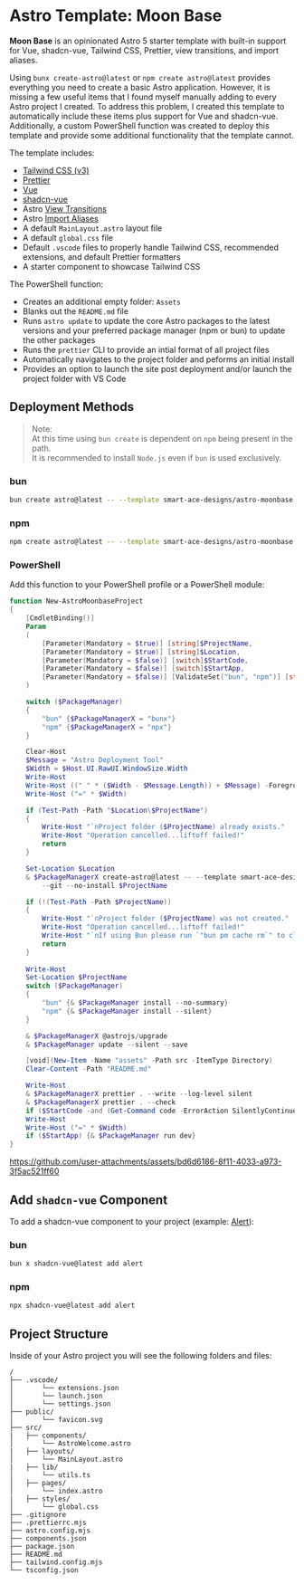 # Astro Template: Moon Base

**Moon Base** is an opinionated Astro 5 starter template with built-in support for Vue, shadcn-vue, Tailwind CSS, Prettier, view transitions, and import aliases.

Using `bunx create-astro@latest` or `npm create astro@latest` provides everything you need to create a basic Astro application. However, it is missing a few useful items that I found myself manually adding to every Astro project I created.  To address this problem, I created this template to automatically include these items plus support for Vue and shadcn-vue. Additionally, a custom PowerShell function was created to deploy this template and provide some additional functionality that the template cannot.

The template includes:
- [Tailwind CSS (v3)](https://tailwindcss.com/)
- [Prettier](https://prettier.io/)
- [Vue](https://vuejs.org/)
- [shadcn-vue](https://www.shadcn-vue.com/)
- Astro [View Transitions](https://docs.astro.build/en/guides/view-transitions/)
- Astro [Import Aliases](https://docs.astro.build/en/guides/typescript/#import-aliases)
- A default `MainLayout.astro` layout file
- A default `global.css` file
- Default `.vscode` files to properly handle Tailwind CSS, recommended extensions, and default Prettier formatters
- A starter component to showcase Tailwind CSS

The PowerShell function:
- Creates an additional empty folder: `Assets`
- Blanks out the `README.md` file
- Runs `astro update` to update the core Astro packages to the latest versions and your preferred package manager (npm or bun) to update the other packages
- Runs the `prettier` CLI to provide an intial format of all project files
- Automatically navigates to the project folder and peforms an initial install
- Provides an option to launch the site post deployment and/or launch the project folder with VS Code

## Deployment Methods
> Note:  
> At this time using `bun create` is dependent on `npm` being present in the path.  
> It is recommended to install `Node.js` even if `bun` is used exclusively.
### bun
```sh
bun create astro@latest -- --template smart-ace-designs/astro-moonbase project-name
```
### npm
```sh
npm create astro@latest -- --template smart-ace-designs/astro-moonbase project-name
```
### PowerShell
Add this function to your PowerShell profile or a PowerShell module:
```powershell
function New-AstroMoonbaseProject
{
    [CmdletBinding()]
    Param
    (
        [Parameter(Mandatory = $true)] [string]$ProjectName,
        [Parameter(Mandatory = $true)] [string]$Location,
        [Parameter(Mandatory = $false)] [switch]$StartCode,
        [Parameter(Mandatory = $false)] [switch]$StartApp,
        [Parameter(Mandatory = $false)] [ValidateSet("bun", "npm")] [string]$PackageManager = "bun"
    )

    switch ($PackageManager)
    {
        "bun" {$PackageManagerX = "bunx"}
        "npm" {$PackageManagerX = "npx"}
    }

    Clear-Host
    $Message = "Astro Deployment Tool"
    $Width = $Host.UI.RawUI.WindowSize.Width
    Write-Host
    Write-Host ((" " * ($Width - $Message.Length)) + $Message) -ForegroundColor Green
    Write-Host ("=" * $Width)

    if (Test-Path -Path "$Location\$ProjectName")
    {
        Write-Host "`nProject folder ($ProjectName) already exists."
        Write-Host "Operation cancelled...liftoff failed!"
        return
    }

    Set-Location $Location
    & $PackageManagerX create-astro@latest -- --template smart-ace-designs/astro-moonbase `
        --git --no-install $ProjectName

    if (!(Test-Path -Path $ProjectName))
    {
        Write-Host "`nProject folder ($ProjectName) was not created."
        Write-Host "Operation cancelled...liftoff failed!"
        Write-Host "`nIf using Bun please run `"bun pm cache rm`" to clear the cache and try again."
        return
    }
    
    Write-Host
    Set-Location $ProjectName
    switch ($PackageManager)
    {
        "bun" {& $PackageManager install --no-summary}
        "npm" {& $PackageManager install --silent}
    }

    & $PackageManagerX @astrojs/upgrade
    & $PackageManager update --silent --save

    [void](New-Item -Name "assets" -Path src -ItemType Directory)
    Clear-Content -Path "README.md"

    Write-Host
    & $PackageManagerX prettier . --write --log-level silent
    & $PackageManagerX prettier . --check
    if ($StartCode -and (Get-Command code -ErrorAction SilentlyContinue)) {code .}
    Write-Host
    Write-Host ("=" * $Width)
    if ($StartApp) {& $PackageManager run dev}
}
```
https://github.com/user-attachments/assets/bd6d6186-8f11-4033-a973-3f5ac521ff60

## Add `shadcn-vue` Component
To add a shadcn-vue component to your project (example: [Alert](https://www.shadcn-vue.com/docs/components/alert.html)):
### bun
```sh
bun x shadcn-vue@latest add alert
```
### npm
```sh
npx shadcn-vue@latest add alert
```

## Project Structure

Inside of your Astro project you will see the following folders and files:

```text
/
├── .vscode/
│       └── extensions.json
│       └── launch.json
│       └── settings.json
├── public/
│       └── favicon.svg
├── src/
|   ├── components/
│       └── AstroWelcome.astro
|   ├── layouts/
│       └── MainLayout.astro
|   ├── lib/
│       └── utils.ts
│   ├── pages/
│       └── index.astro
|   ├── styles/
│       └── global.css
├── .gitignore
├── .prettierrc.mjs
├── astro.config.mjs
├── components.json
├── package.json
├── README.md
├── tailwind.config.mjs
└── tsconfig.json
```

